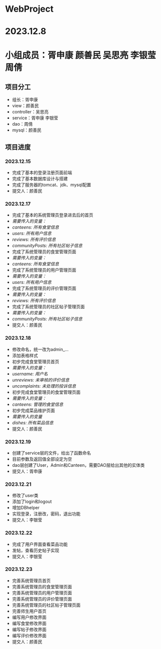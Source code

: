 # WebProject
# 2023.12.8
# 小组成员：胥申康 颜善民 吴思亮 李银莹 周倩

## 项目分工
- 组长：胥申康
- view：颜善民
- controller：吴思亮
- service：胥申康 李银莹
- dao：周倩
- mysql：颜善民



## 项目进度
### 2023.12.15
- 完成了基本的登录注册页面前端
- 完成了基本数据库设计与搭建
- 完成了服务器的tomcat、jdk、mysql配置
- 提交人：颜善民

### 2023.12.17
- 完成了基本的系统管理员登录进去后的首页
- _需要传入的变量：_
- _canteens: 所有食堂信息_
- _users: 所有用户信息_
- _reviews: 所有评价信息_
- _communityPosts: 所有社区帖子信息_
- 完成了系统管理员的食堂管理页面
- _需要传入的变量：_
- _canteens: 所有食堂信息_
- 完成了系统管理员的用户管理页面
- _需要传入的变量：_
- _users: 所有用户信息_
- 完成了系统管理员的评价管理页面
- _需要传入的变量：_
- _reviews: 所有评价信息_
- 完成了系统管理员的社区帖子管理页面
- _需要传入的变量：_
- _communityPosts: 所有社区帖子信息_
- 提交人：颜善民

### 2023.12.18
- 修改命名，统一改为admin_...
- 添加表格样式
- 初步完成食堂管理员首页
- _需要传入的变量：_
- _username: 用户名_
- _unreviews: 未审核的评价信息_
- _uncomplaints: 未处理的投诉信息_
- 初步完成食堂管理员的食堂管理页面
- _需要传入的变量：_
- _canteens: 管理的食堂信息_
- 初步完成菜品维护页面
- _需要传入的变量_
- _dishes: 所有菜品信息_
- 提交人：颜善民

### 2023.12.19
- 创建了service层的文件，给出了函数命名
- 目前参数及返回值全部设定为空
- dao层创建了User，Admin和Canteen，需要DAO层给出其他的实体类
- 提交人：胥申康

### 2023.12.21
- 修改了user类
- 添加了login和logout
- 增加DBhelper
-  实现登录，注册改，密码，退出功能
-  提交人：李银莹

### 2023.12.22
- 完成了用户界面查看菜品功能
- 发帖，查看历史帖子实现
- 提交人：李银莹

### 2023.12.23
- 完善系统管理员首页
- 完善系统管理员的食堂管理页面
- 完善系统管理员的用户管理页面
- 完善系统管理员的评价管理页面
- 完善系统管理员的社区帖子管理页面
- 完善师生用户首页
- 编写用户修改界面
- 编写食堂修改界面
- 编写帖子修改界面
- 编写评价修改界面
- 提交人：颜善民

 
